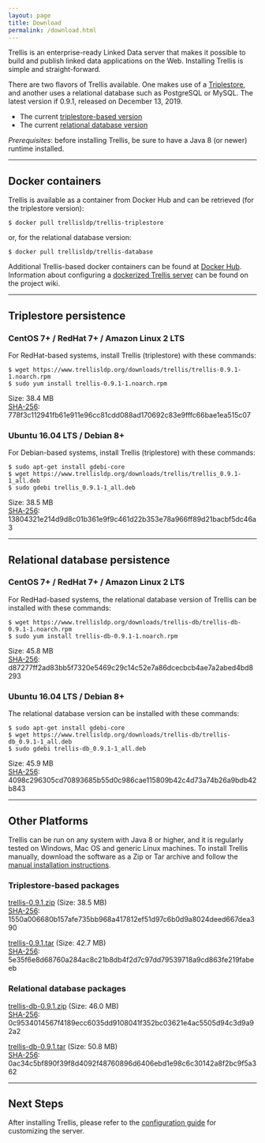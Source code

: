 ```yaml
---
layout: page
title: Download
permalink: /download.html
---
```


Trellis is an enterprise-ready Linked Data server that makes it possible to build and publish linked data applications on the Web.
Installing Trellis is simple and straight-forward.

There are two flavors of Trellis available. One makes use of a [Triplestore](https://en.wikipedia.org/wiki/Triplestore), and another uses a relational database such as PostgreSQL or MySQL. The latest version if 0.9.1, released on December 13, 2019.

  * The current [triplestore-based version](https://github.com/trellis-ldp/trellis/releases/latest)
  * The current [relational database version](https://github.com/trellis-ldp/trellis-extensions/releases/latest)

_Prerequisites_: before installing Trellis, be sure to have a Java 8 (or newer) runtime installed.

---

## Docker containers

Trellis is available as a container from Docker Hub and can be retrieved (for the triplestore
version):

    $ docker pull trellisldp/trellis-triplestore

or, for the relational database version:

    $ docker pull trellisldp/trellis-database

Additional Trellis-based docker containers can be found at [Docker Hub](https://hub.docker.com/u/trellisldp).
Information about configuring a [dockerized Trellis
server](https://github.com/trellis-ldp/trellis/wiki/Dockerized-Trellis) can be found on the project wiki.

---

## Triplestore persistence

### CentOS 7+ / RedHat 7+ / Amazon Linux 2 LTS

For RedHat-based systems, install Trellis (triplestore) with these commands:

    $ wget https://www.trellisldp.org/downloads/trellis/trellis-0.9.1-1.noarch.rpm
    $ sudo yum install trellis-0.9.1-1.noarch.rpm

Size: 38.4 MB  
[SHA-256](https://www.trellisldp.org/downloads/trellis/trellis-0.9.1-1.noarch.rpm.sha256): 778f3c112941fb61e911e96cc81cdd088ad170692c83e9fffc66bae1ea515c07

### Ubuntu 16.04 LTS / Debian 8+

For Debian-based systems, install Trellis (triplestore) with these commands:

    $ sudo apt-get install gdebi-core
    $ wget https://www.trellisldp.org/downloads/trellis/trellis_0.9.1-1_all.deb
    $ sudo gdebi trellis_0.9.1-1_all.deb

Size: 38.5 MB  
[SHA-256](https://www.trellisldp.org/downloads/trellis/trellis_0.9.1-1_all.deb.sha256): 13804321e214d9d8c01b361e9f9c461d22b353e78a966ff89d21bacbf5dc46a3

---

## Relational database persistence

### CentOS 7+ / RedHat 7+ / Amazon Linux 2 LTS

For RedHad-based systems, the relational database version of Trellis can be installed with these commands:

    $ wget https://www.trellisldp.org/downloads/trellis-db/trellis-db-0.9.1-1.noarch.rpm
    $ sudo yum install trellis-db-0.9.1-1.noarch.rpm

Size: 45.8 MB  
[SHA-256](https://www.trellisldp.org/downloads/trellis-db/trellis-db-0.9.1-1.noarch.rpm.sha256): d87277ff2ad83bb5f7320e5469c29c14c52e7a86dcecbcb4ae7a2abed4bd8293


### Ubuntu 16.04 LTS / Debian 8+

The relational database version can be installed with these commands:

    $ sudo apt-get install gdebi-core
    $ wget https://www.trellisldp.org/downloads/trellis-db/trellis-db_0.9.1-1_all.deb
    $ sudo gdebi trellis-db_0.9.1-1_all.deb

Size: 45.9 MB  
[SHA-256](https://www.trellisldp.org/downloads/trellis-db/trellis-db_0.9.1-1_all.deb.sha256): 4098c296305cd70893685b55d0c986cae115809b42c4d73a74b26a9bdb42b843

---

## Other Platforms

Trellis can be run on any system with Java 8 or higher, and it is regularly
tested on Windows, Mac OS and generic Linux machines. To install Trellis
manually, download the software as a Zip or Tar archive and follow the
[manual installation instructions](https://github.com/trellis-ldp/trellis/wiki/Manual-Installation).

### Triplestore-based packages

[trellis-0.9.1.zip](https://www.trellisldp.org/downloads/trellis/trellis-0.9.1.zip)
(Size: 38.5 MB)  
[SHA-256](https://www.trellisldp.org/downloads/trellis/trellis-0.9.1.zip.sha256): 1550a006680b157afe735bb968a417812ef51d97c6b0d9a8024deed667dea390

[trellis-0.9.1.tar](https://www.trellisldp.org/downloads/trellis/trellis-0.9.1.tar)
(Size: 42.7 MB)  
[SHA-256](https://www.trellisldp.org/downloads/trellis/trellis-0.9.1.tar.sha256): 5e35f6e8d68760a284ac8c21b8db4f2d7c97dd79539718a9cd863fe219fabeeb

### Relational database packages

[trellis-db-0.9.1.zip](https://www.trellisldp.org/downloads/trellis-db/trellis-db-0.9.1.zip)
(Size: 46.0 MB)  
[SHA-256](https://www.trellisldp.org/downloads/trellis-db/trellis-db-0.9.1.zip.sha256): 0c9534014567f4189ecc6035dd9108041f352bc03621e4ac5505d94c3d9a92a2

[trellis-db-0.9.1.tar](https://www.trellisldp.org/downloads/trellis-db/trellis-db-0.9.1.tar)
(Size: 50.8 MB)  
[SHA-256](https://www.trellisldp.org/downloads/trellis-db/trellis-db-0.9.1.tar.sha256): 0ac34c5bf890f39f8d4092f48760896d6406ebd1e98c6c30142a8f2bc9f5a362

---

## Next Steps

After installing Trellis, please refer to the [configuration guide](https://github.com/trellis-ldp/trellis/wiki/App-Configuration-Guide)
for customizing the server.

